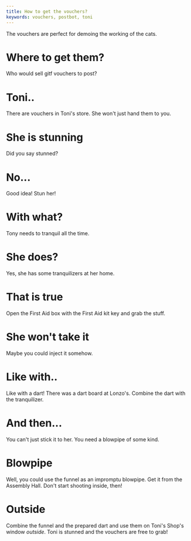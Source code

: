 ```yaml
---
title: How to get the vouchers?
keywords: vouchers, postbot, toni
---
```


The vouchers are perfect for demoing the working of the cats.

# Where to get them?
Who would sell gitf vouchers to post?

# Toni..
There are vouchers in Toni's store. She won't just hand them to you.

# She is stunning
Did you say stunned?

# No...
Good idea! Stun her!

# With what?
Tony needs to tranquil all the time.

# She does?
Yes, she has some tranquilizers at her home.

# That is true
Open the First Aid box with the First Aid kit key and grab the stuff.

# She won't take it
Maybe you could inject it somehow.

# Like with..
Like with a dart! There was a dart board at Lonzo's. Combine the dart with the tranquilizer.

# And then...
You can't just stick it to her. You need a blowpipe of some kind.

# Blowpipe
Well, you could use the funnel as an impromptu blowpipe. Get it from the Assembly Hall. Don't start shooting inside, then!

# Outside
Combine the funnel and the prepared dart and use them on Toni's Shop's window *outside*. Toni is stunned and the vouchers are free to grab!